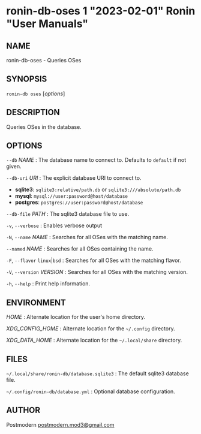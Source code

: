 # ronin-db-oses 1 "2023-02-01" Ronin "User Manuals"

## NAME

ronin-db-oses - Queries OSes

## SYNOPSIS

`ronin-db oses` [*options*]

## DESCRIPTION

Queries OSes in the database.

## OPTIONS

`--db` *NAME*
: The database name to connect to. Defaults to `default` if not given.

`--db-uri` *URI*
: The explicit database URI to connect to.

  * **sqlite3**: `sqlite3:relative/path.db` or `sqlite3:///absolute/path.db`
  * **mysql**: `mysql://user:password@host/database`
  * **postgres**: `postgres://user:password@host/database`

`--db-file` *PATH*
: The sqlite3 database file to use.

`-v`, `--verbose`
: Enables verbose output

`-N`, `--name` *NAME*
: Searches for all OSes with the matching name.

`--named` *NAME*
: Searches for all OSes containing the name.

`-F`, `--flavor` `linux`\|`bsd`
: Searches for all OSes with the matching flavor.

`-V`, `--version` *VERSION*
: Searches for all OSes with the matching version.

`-h`, `--help`
: Print help information.

## ENVIRONMENT

*HOME*
: Alternate location for the user's home directory.

*XDG_CONFIG_HOME*
: Alternate location for the `~/.config` directory.

*XDG_DATA_HOME*
: Alternate location for the `~/.local/share` directory.

## FILES

`~/.local/share/ronin-db/database.sqlite3`
: The default sqlite3 database file.

`~/.config/ronin-db/database.yml`
: Optional database configuration.

## AUTHOR

Postmodern <postmodern.mod3@gmail.com>

